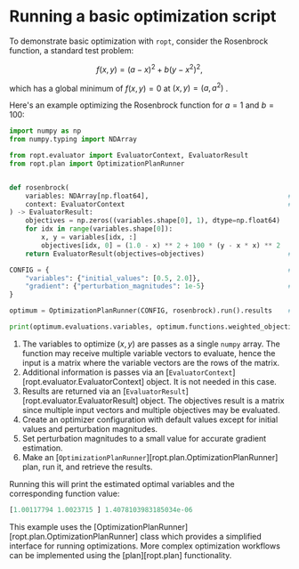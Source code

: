 # Running a basic optimization script

To demonstrate basic optimization with `ropt`, consider the Rosenbrock function,
a standard test problem:

$$ f(x,y) = (a - x)^2 + b (y - x^2)^2, $$

which has a global minimum of $f(x, y) = 0$ at $(x, y) = (a, a^2)$ .

Here's an example optimizing the Rosenbrock function for $a = 1$ and $b = 100$:

```python
import numpy as np
from numpy.typing import NDArray

from ropt.evaluator import EvaluatorContext, EvaluatorResult
from ropt.plan import OptimizationPlanRunner


def rosenbrock(
    variables: NDArray[np.float64],                                   # (1)!
    context: EvaluatorContext                                         # (2)!
) -> EvaluatorResult:
    objectives = np.zeros((variables.shape[0], 1), dtype=np.float64)
    for idx in range(variables.shape[0]):
        x, y = variables[idx, :]
        objectives[idx, 0] = (1.0 - x) ** 2 + 100 * (y - x * x) ** 2
    return EvaluatorResult(objectives=objectives)                     # (3)!

CONFIG = {                                                            # (4)!
    "variables": {"initial_values": [0.5, 2.0]},
    "gradient": {"perturbation_magnitudes": 1e-5}                     # (5)!
}

optimum = OptimizationPlanRunner(CONFIG, rosenbrock).run().results    # (6)!

print(optimum.evaluations.variables, optimum.functions.weighted_objective)
```

1. The variables to optimize ($x, y$) are passes as a single `numpy` array. The
   function may receive multiple variable vectors to evaluate, hence the input
   is a matrix where the variable vectors are the rows of the matrix.
2. Additional information is passes via an
   [`EvaluatorContext`][ropt.evaluator.EvaluatorContext] object. It is not
   needed in this case.
3. Results are returned via an
   [`EvaluatorResult`][ropt.evaluator.EvaluatorResult] object. The objectives
   result is a matrix since multiple input vectors and multiple objectives may
   be evaluated.
4. Create an optimizer configuration with default values except for initial
   values and perturbation magnitudes.
5. Set perturbation magnitudes to a small value for accurate gradient
   estimation.
6. Make an [`OptimizationPlanRunner`][ropt.plan.OptimizationPlanRunner]
   plan, run it, and retrieve the results.

Running this will print the estimated optimal variables and the corresponding
function value:

```python
[1.00117794 1.0023715 ] 1.4078103983185034e-06
```

This example uses the [OptimizationPlanRunner][ropt.plan.OptimizationPlanRunner]
class which provides a simplified interface for running optimizations. More
complex optimization workflows can be implemented using the [plan][ropt.plan]
functionality.
